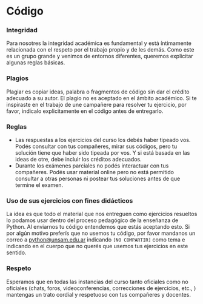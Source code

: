 # Código 

### Integridad 

Para nosotres la integridad académica es fundamental y está íntimamente relacionada con el respeto por el trabajo propio y de les demás. Como este es un grupo grande y venimos de entornos diferentes, queremos explicitar algunas reglas básicas.

### Plagios

Plagiar es copiar ideas, palabra o fragmentos de código sin dar el crédito adecuado a su autor. El plagio no es aceptado en el ámbito académico. Si te inspiraste en el trabajo de une campañere para resolver tu ejercicio, por favor, indicalo explicitamente en el código antes de entregarlo.

### Reglas

- Las respuestas a los ejercicios del curso los debés haber tipeado vos. Podés consultar con tus compañeres, mirar sus códigos, pero tu solución tiene que haber sido tipeada por vos. Y si está basada en las ideas de otre, debe incluir los créditos adecuados.
- Durante los exámenes parciales no podés interactuar con tus compañeres. Podés usar material online pero no está permitido consultar a otras personas ni postear tus soluciones antes de que termine el examen.

### Uso de sus ejercicios con fines didácticos

La idea es que todo el material que nos entreguen como ejercicios resueltos lo podamos usar dentro del proceso pedagógico de la enseñanza de Python. Al enviarnos tu código entendemos que estás aceptando esto. Si por algún motivo preferís que no usemos tu código, por favor mandanos un correo a python@unsam.edu.ar indicando `[NO COMPARTIR]` como tema e indicando en el cuerpo que no querés que usemos tus ejercicios en este sentido.

### Respeto

Esperamos que en todas las instancias del curso tanto oficiales como no oficiales (chats, foros, videoconferencias, correcciones de ejercicios, etc., ) mantengas un trato cordial y respetuoso con tus compañeres y docentes.